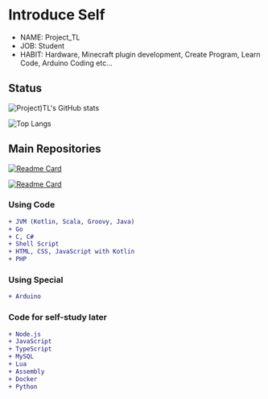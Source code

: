 # Introduce Self
* NAME: Project_TL
* JOB: Student
* HABIT: Hardware, Minecraft plugin development, Create Program, Learn Code, Arduino Coding etc...

## Status
![Project)TL's GitHub stats](https://github-readme-stats.vercel.app/api?username=ProjectTL12345&show_icons=true&theme=dark)

![Top Langs](https://github-readme-stats.vercel.app/api/top-langs/?username=ProjectTL12345&langs_count=5&theme=dark)

## Main Repositories
[![Readme Card](https://github-readme-stats.vercel.app/api/pin/?username=ProjectTL12345&repo=List&theme=dark)](https://github.com/ProjectTL12345/List)

[![Readme Card](https://github-readme-stats.vercel.app/api/pin/?username=ProjectTL12345&repo=RocketLauncher_Plugin&theme=dark)](https://github.com/ProjectTL12345/RocketLauncher_Plugin)


### Using Code
```diff
+ JVM (Kotlin, Scala, Groovy, Java)
+ Go
+ C, C#
+ Shell Script
+ HTML, CSS, JavaScript with Kotlin
+ PHP
```
### Using Special
```diff
+ Arduino
```

### Code for self-study later
```diff
+ Node.js
+ JavaScript
+ TypeScript
+ MySQL
+ Lua
+ Assembly
+ Docker
+ Python
```
